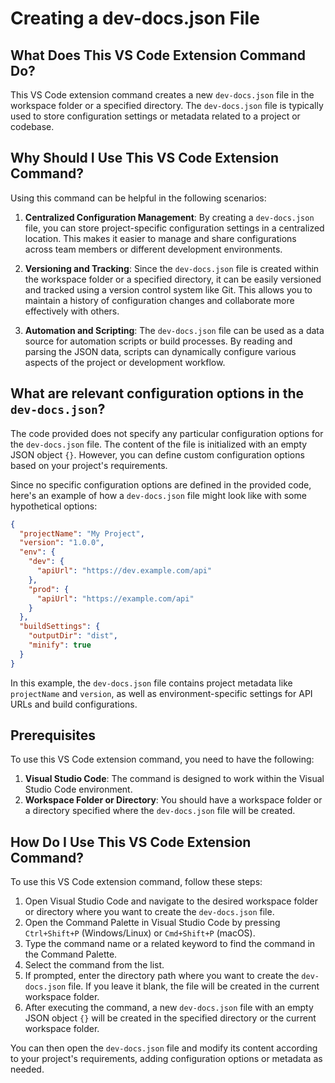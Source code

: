 # Creating a dev-docs.json File

## What Does This VS Code Extension Command Do?

This VS Code extension command creates a new `dev-docs.json` file in the workspace folder or a specified directory. The `dev-docs.json` file is typically used to store configuration settings or metadata related to a project or codebase.

## Why Should I Use This VS Code Extension Command?

Using this command can be helpful in the following scenarios:

1. **Centralized Configuration Management**: By creating a `dev-docs.json` file, you can store project-specific configuration settings in a centralized location. This makes it easier to manage and share configurations across team members or different development environments.

2. **Versioning and Tracking**: Since the `dev-docs.json` file is created within the workspace folder or a specified directory, it can be easily versioned and tracked using a version control system like Git. This allows you to maintain a history of configuration changes and collaborate more effectively with others.

3. **Automation and Scripting**: The `dev-docs.json` file can be used as a data source for automation scripts or build processes. By reading and parsing the JSON data, scripts can dynamically configure various aspects of the project or development workflow.

## What are relevant configuration options in the `dev-docs.json`?

The code provided does not specify any particular configuration options for the `dev-docs.json` file. The content of the file is initialized with an empty JSON object `{}`. However, you can define custom configuration options based on your project's requirements.



Since no specific configuration options are defined in the provided code, here's an example of how a `dev-docs.json` file might look like with some hypothetical options:

```json
{
  "projectName": "My Project",
  "version": "1.0.0",
  "env": {
    "dev": {
      "apiUrl": "https://dev.example.com/api"
    },
    "prod": {
      "apiUrl": "https://example.com/api"
    }
  },
  "buildSettings": {
    "outputDir": "dist",
    "minify": true
  }
}
```

In this example, the `dev-docs.json` file contains project metadata like `projectName` and `version`, as well as environment-specific settings for API URLs and build configurations.
## Prerequisites

To use this VS Code extension command, you need to have the following:

1. **Visual Studio Code**: The command is designed to work within the Visual Studio Code environment.
2. **Workspace Folder or Directory**: You should have a workspace folder or a directory specified where the `dev-docs.json` file will be created.

## How Do I Use This VS Code Extension Command?

To use this VS Code extension command, follow these steps:

1. Open Visual Studio Code and navigate to the desired workspace folder or directory where you want to create the `dev-docs.json` file.
2. Open the Command Palette in Visual Studio Code by pressing `Ctrl+Shift+P` (Windows/Linux) or `Cmd+Shift+P` (macOS).
3. Type the command name or a related keyword to find the command in the Command Palette.
4. Select the command from the list.
5. If prompted, enter the directory path where you want to create the `dev-docs.json` file. If you leave it blank, the file will be created in the current workspace folder.
6. After executing the command, a new `dev-docs.json` file with an empty JSON object `{}` will be created in the specified directory or the current workspace folder.

You can then open the `dev-docs.json` file and modify its content according to your project's requirements, adding configuration options or metadata as needed.
  
  